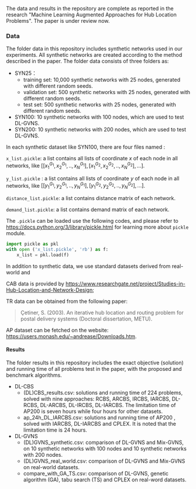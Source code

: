 The data and results in the repository are complete as reported in the research "Machine Learning Augmented Approaches for Hub Location Problems". The paper is under review now.

### Data

The folder data in this repository includes synthetic networks used in our experiments. All synthetic networks are created according to the method described in the paper. The folder data consists of three folders as:

- SYN25：
  - training set: 10,000 synthetic networks with 25 nodes, generated with different random seeds.
  - validation set: 500 synthetic networks with 25 nodes, generated with different random seeds.
  - test set: 500 synthetic networks with 25 nodes,  generated with different random seeds.
- SYN100: 10 synthetic networks with 100 nodes, which are used to test DL-GVNS.
- SYN200: 10 synthetic networks with 200 nodes, which are used to test DL-GVNS.

In each synthetic dataset like SYN100, there are four files named :

`x_list.pickle`: a list contains all lists of coordinate $x$ of each node in all networks, like $[[x_1^{G_1}, x_2^{G_1}, .., x_N^{G_1}], [x_1^{G_2}, x_2^{G_2}, .., x_N^{G_2}],...]$.

`y_list.pickle` : a list contains all lists of coordinate $y$ of each node in all networks, like $[[y_1^{G_1}, y_2^{G_1}, .., y_N^{G_1}], [y_1^{G_2}, y_2^{G_2}, .., y_N^{G_2}],...]$.

`distance_list.pickle`: a list contains distance matrix of each network.

`demand_list.pickle`: a list contains demand matrix of each network.

The `.pickle` can be loaded use the following codes, and please refer to  https://docs.python.org/3/library/pickle.html for learning more about `pickle` module.

```python
import pickle as pkl
with open ('x_list.pickle', 'rb') as f:
	x_list = pkl.load(f)
```

In addition to synthetic data, we use standard datasets derived from real-world and 

CAB data is provided by https://www.researchgate.net/project/Studies-in-Hub-Location-and-Network-Design;

TR data can be obtained from the following paper: 

> Çetiner, S. (2003). An iterative hub location and routing problem for postal delivery systems (Doctoral dissertation, METU).

AP dataset can be fetched on the website: https://users.monash.edu/~andrease/Downloads.htm.

 #### Results

The folder results in this repository includes the exact objective (solution) and  running time of all problems test in the paper, with the proposed and benchmark algorithms.

- DL-CBS
  - (DL)CBS_results.csv:  solutions and running time of 224 problems, solved with nine approaches: RCBS, ARCBS, IRCBS, IARCBS, DL-RCBS, DL-ARCBS, DL-IRCBS, DL-IARCBS. The limitation time of AP200 is seven hours while four hours for other datasets.
  - ap_24h_DL_IARCBS.csv: solutions and running time of AP200 , solved with IARCBS, DL-IARCBS and CPLEX. It is noted that the limitation time is 24 hours.
- DL-GVNS
  - (DL)GVNS_synthetic.csv: comparison of DL-GVNS and Mix-GVNS, on 10 synthetic networks with 100 nodes and 10 synthetic networks with 200 nodes.
  - (DL)GVNS_real_world.csv: comparison of DL-GVNS and Mix-GVNS on real-world datasets.
  - compare_with_GA_TS.csv: comparison of DL-GVNS, genetic algorithm (GA), tabu search (TS) and CPLEX on real-word datasets.